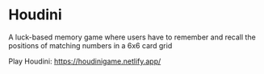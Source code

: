 # Houdini
A luck-based memory game where users have to remember and recall the positions of matching numbers in a 6x6 card grid

Play Houdini: https://houdinigame.netlify.app/
